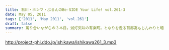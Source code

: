 ```yaml
---
title: 石川・ホンマ・ぶるんのBe-SIDE Your Life! vol.261-3
date: May 05, 2011
tags: ['2011', 'May 2011', 'vol.261']
draft: false
summary: 罵り合いながらの３本目。減灯気味の有楽町。となりを走る首都高もじんわりと暗い。ですが、ビーサイは相変わらずの馬鹿話全開です。NAMAE
---
```


http://project-phi.ddo.jp/ishikawa/ishikawa261_3.mp3
